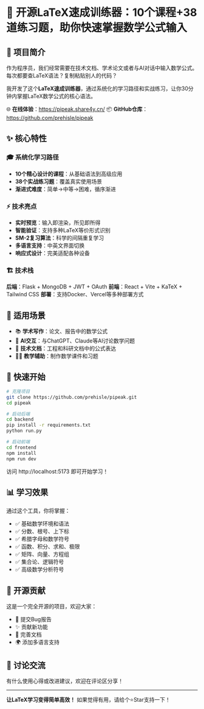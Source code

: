 # 🚀 开源LaTeX速成训练器：10个课程+38道练习题，助你快速掌握数学公式输入

## 📖 项目简介

作为程序员，我们经常需要在技术文档、学术论文或者与AI对话中输入数学公式。每次都要查LaTeX语法？复制粘贴别人的代码？

我开发了这个**LaTeX速成训练器**，通过系统化的学习路径和实战练习，让你30分钟内掌握LaTeX数学公式的核心语法。

🌐 **在线体验**：https://pipeak.share4y.cn/
📦 **GitHub仓库**：https://github.com/prehisle/pipeak

## ✨ 核心特性

### 🎓 系统化学习路径
- **10个精心设计的课程**：从基础语法到高级应用
- **38个实战练习题**：覆盖真实使用场景
- **渐进式难度**：简单→中等→困难，循序渐进

### ⚡ 技术亮点
- **实时预览**：输入即渲染，所见即所得
- **智能验证**：支持多种LaTeX等价形式识别
- **SM-2复习算法**：科学的间隔重复学习
- **多语言支持**：中英文界面切换
- **响应式设计**：完美适配各种设备

### 🏗️ 技术栈
**后端**：Flask + MongoDB + JWT + OAuth
**前端**：React + Vite + KaTeX + Tailwind CSS
**部署**：支持Docker、Vercel等多种部署方式

## 🎯 适用场景

- 📚 **学术写作**：论文、报告中的数学公式
- 🤖 **AI交互**：与ChatGPT、Claude等AI讨论数学问题
- 📖 **技术文档**：工程和科研文档中的公式表达
- 👨‍🏫 **教学辅助**：制作数学课件和习题

## 🚀 快速开始

```bash
# 克隆项目
git clone https://github.com/prehisle/pipeak.git
cd pipeak

# 启动后端
cd backend
pip install -r requirements.txt
python run.py

# 启动前端
cd frontend
npm install
npm run dev
```

访问 http://localhost:5173 即可开始学习！

## 📊 学习效果

通过这个工具，你将掌握：
- ✅ 基础数学环境和语法
- ✅ 分数、根号、上下标
- ✅ 希腊字母和数学符号
- ✅ 函数、积分、求和、极限
- ✅ 矩阵、向量、方程组
- ✅ 集合论、逻辑符号
- ✅ 高级数学分析符号

## 🤝 开源贡献

这是一个完全开源的项目，欢迎大家：
- 🐛 提交Bug报告
- ✨ 贡献新功能
- 📖 完善文档
- 🌍 添加多语言支持

## 💬 讨论交流

有什么使用心得或改进建议，欢迎在评论区分享！

---

**让LaTeX学习变得简单高效！** 如果觉得有用，请给个⭐Star支持一下！
